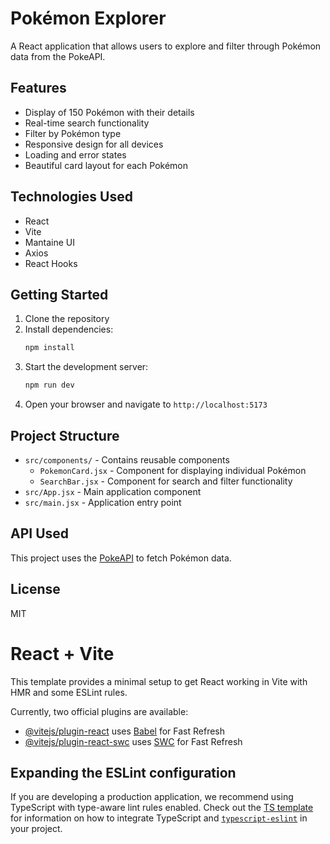 # Pokémon Explorer

A React application that allows users to explore and filter through Pokémon data from the PokeAPI.

## Features

- Display of 150 Pokémon with their details
- Real-time search functionality
- Filter by Pokémon type
- Responsive design for all devices
- Loading and error states
- Beautiful card layout for each Pokémon

## Technologies Used

- React
- Vite
- Mantaine UI
- Axios
- React Hooks

## Getting Started

1. Clone the repository
2. Install dependencies:
   ```bash
   npm install
   ```
3. Start the development server:
   ```bash
   npm run dev
   ```
4. Open your browser and navigate to `http://localhost:5173`

## Project Structure

- `src/components/` - Contains reusable components
  - `PokemonCard.jsx` - Component for displaying individual Pokémon
  - `SearchBar.jsx` - Component for search and filter functionality
- `src/App.jsx` - Main application component
- `src/main.jsx` - Application entry point

## API Used

This project uses the [PokeAPI](https://pokeapi.co/) to fetch Pokémon data.

## License

MIT 


# React + Vite

This template provides a minimal setup to get React working in Vite with HMR and some ESLint rules.

Currently, two official plugins are available:

- [@vitejs/plugin-react](https://github.com/vitejs/vite-plugin-react/blob/main/packages/plugin-react) uses [Babel](https://babeljs.io/) for Fast Refresh
- [@vitejs/plugin-react-swc](https://github.com/vitejs/vite-plugin-react/blob/main/packages/plugin-react-swc) uses [SWC](https://swc.rs/) for Fast Refresh

## Expanding the ESLint configuration

If you are developing a production application, we recommend using TypeScript with type-aware lint rules enabled. Check out the [TS template](https://github.com/vitejs/vite/tree/main/packages/create-vite/template-react-ts) for information on how to integrate TypeScript and [`typescript-eslint`](https://typescript-eslint.io) in your project.
